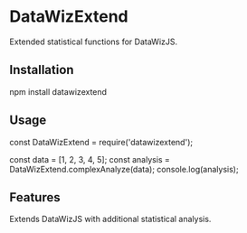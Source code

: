 # DataWizExtend

Extended statistical functions for DataWizJS.

## Installation

npm install datawizextend


## Usage

const DataWizExtend = require('datawizextend');

const data = [1, 2, 3, 4, 5];
const analysis = DataWizExtend.complexAnalyze(data);
console.log(analysis);

## Features
Extends DataWizJS with additional statistical analysis.